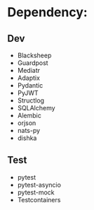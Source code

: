 # Dependency:

## Dev

- Blacksheep
- Guardpost
- Mediatr
- Adaptix
- Pydantic
- PyJWT
- Structlog
- SQLAlchemy
- Alembic
- orjson
- nats-py
- dishka

## Test

- pytest
- pytest-asyncio
- pytest-mock
- Testcontainers
